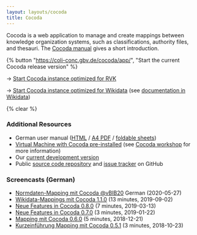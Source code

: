 ```yaml
---
layout: layouts/cocoda
title: Cocoda
---
```


Cocoda is a web application to manage and create mappings between knowledge organization systems, such as classifications, authority files, and thesauri. The [Cocoda manual](https://gbv.github.io/cocoda/dev/user-manual-en.html) gives a short introduction.

<div class="cocoda-clear"></div> <!-- see cocoda.scss for details -->

{% button "https://coli-conc.gbv.de/cocoda/app/", "Start the current Cocoda release version" %}

→ [Start Cocoda instance optimized for RVK](https://coli-conc.gbv.de/cocoda/rvk/)

→ [Start Cocoda instance optimized for Wikidata](https://coli-conc.gbv.de/cocoda/wikidata/) (see [documentation in Wikidata](https://www.wikidata.org/wiki/Wikidata:Tools/Cocoda))

{% clear %}

### Additional Resources
- German user manual ([HTML](https://coli-conc.gbv.de/cocoda/app/user-manual-de.html) / [A4 PDF](https://coli-conc.gbv.de/cocoda/user-manual-de.pdf) / [foldable sheets](https://coli-conc.gbv.de/cocoda/user-manual-de-book.pdf))
- [Virtual Machine with Cocoda pre-installed](https://coli-conc.gbv.de/download) (see [Cocoda workshop](https://github.com/gbv/cocoda-workshop/) for more information)
- Our [current development version](https://coli-conc.gbv.de/cocoda/dev/)
- Public [source code repository](https://github.com/gbv/cocoda) and [issue tracker](https://github.com/gbv/cocoda/issues) on GitHub

### Screencasts (German)
- [Normdaten-Mapping mit Cocoda @vBIB20](https://doi.org/10.5446/36465) German (2020-05-27)
- [Wikidata-Mappings mit Cocoda 1.1.0](https://vimeo.com/357295989) (13 minutes, 2019-09-02)
- [Neue Features in Cocoda 0.8.0](https://vimeo.com/323457260) (7 minutes, 2019-03-13)
- [Neue Features in Cocoda 0.7.0](https://vimeo.com/312681760) (3 minutes, 2019-01-22)
- [Mapping mit Cocoda 0.6.0](https://vimeo.com/307653028) (5 minutes, 2018-12-21)
- [Kurzeinführung Mapping mit Cocoda 0.5.1](https://vimeo.com/296616305) (3 minutes, 2018-10-23)
